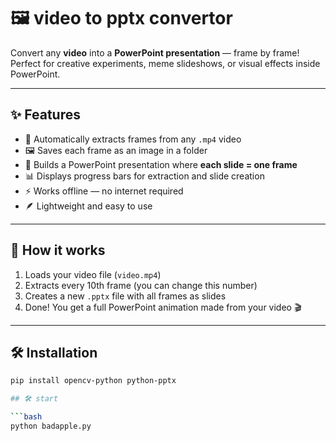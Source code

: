 # 🖼️ video to pptx convertor

Convert any **video** into a **PowerPoint presentation** — frame by frame!  
Perfect for creative experiments, meme slideshows, or visual effects inside PowerPoint.

---

## ✨ Features

- 🎥 Automatically extracts frames from any `.mp4` video  
- 🖼️ Saves each frame as an image in a folder  
- 🧩 Builds a PowerPoint presentation where **each slide = one frame**  
- 📊 Displays progress bars for extraction and slide creation  
- ⚡ Works offline — no internet required  
- 🪶 Lightweight and easy to use  

---

## 🧠 How it works

1. Loads your video file (`video.mp4`)  
2. Extracts every 10th frame (you can change this number)  
3. Creates a new `.pptx` file with all frames as slides  
4. Done! You get a full PowerPoint animation made from your video 🎬  

---

## 🛠️ Installation

```bash
pip install opencv-python python-pptx

## 🛠️ start

```bash
python badapple.py
